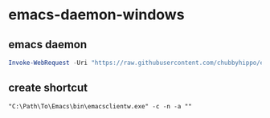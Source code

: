 # emacs-daemon-windows
## emacs daemon
```powershell
Invoke-WebRequest -Uri "https://raw.githubusercontent.com/chubbyhippo/emacs-daemon-windows/refs/heads/main/start-emacs-daemon.bat" -OutFile "$Home\AppData\Roaming\Microsoft\Windows\Start Menu\Programs\Startup\start-emacs-daemon.bat"
```
## create shortcut
```
"C:\Path\To\Emacs\bin\emacsclientw.exe" -c -n -a ""
```
